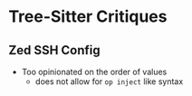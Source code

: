 # Tree-Sitter Critiques

## Zed SSH Config

- Too opinionated on the order of values
  - does not allow for `op inject` like syntax
